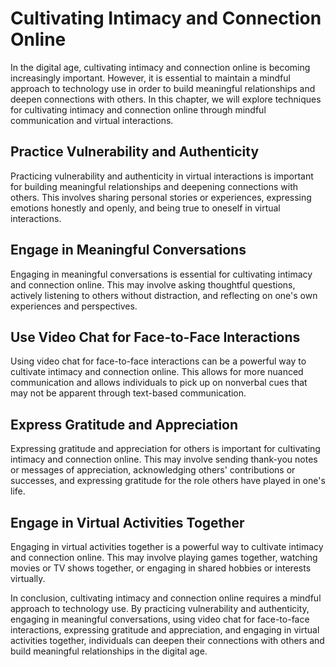 # Cultivating Intimacy and Connection Online

In the digital age, cultivating intimacy and connection online is becoming increasingly important. However, it is essential to maintain a mindful approach to technology use in order to build meaningful relationships and deepen connections with others. In this chapter, we will explore techniques for cultivating intimacy and connection online through mindful communication and virtual interactions.

Practice Vulnerability and Authenticity
---------------------------------------

Practicing vulnerability and authenticity in virtual interactions is important for building meaningful relationships and deepening connections with others. This involves sharing personal stories or experiences, expressing emotions honestly and openly, and being true to oneself in virtual interactions.

Engage in Meaningful Conversations
----------------------------------

Engaging in meaningful conversations is essential for cultivating intimacy and connection online. This may involve asking thoughtful questions, actively listening to others without distraction, and reflecting on one's own experiences and perspectives.

Use Video Chat for Face-to-Face Interactions
--------------------------------------------

Using video chat for face-to-face interactions can be a powerful way to cultivate intimacy and connection online. This allows for more nuanced communication and allows individuals to pick up on nonverbal cues that may not be apparent through text-based communication.

Express Gratitude and Appreciation
----------------------------------

Expressing gratitude and appreciation for others is important for cultivating intimacy and connection online. This may involve sending thank-you notes or messages of appreciation, acknowledging others' contributions or successes, and expressing gratitude for the role others have played in one's life.

Engage in Virtual Activities Together
-------------------------------------

Engaging in virtual activities together is a powerful way to cultivate intimacy and connection online. This may involve playing games together, watching movies or TV shows together, or engaging in shared hobbies or interests virtually.

In conclusion, cultivating intimacy and connection online requires a mindful approach to technology use. By practicing vulnerability and authenticity, engaging in meaningful conversations, using video chat for face-to-face interactions, expressing gratitude and appreciation, and engaging in virtual activities together, individuals can deepen their connections with others and build meaningful relationships in the digital age.
